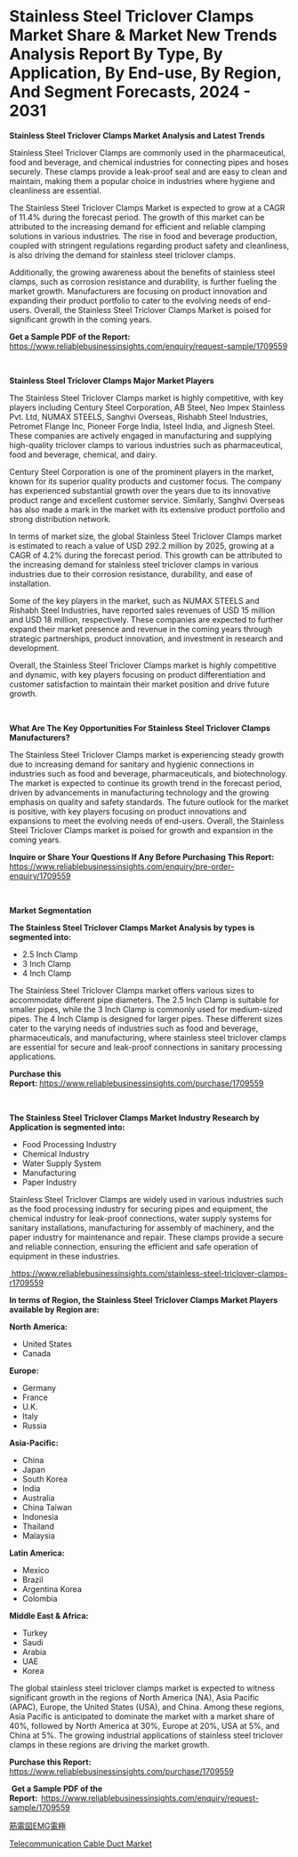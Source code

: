 <p><h1>Stainless Steel Triclover Clamps Market Share & Market New Trends Analysis Report By Type, By Application, By End-use, By Region, And Segment Forecasts, 2024 - 2031</h1></p><p><strong>Stainless Steel Triclover Clamps Market Analysis and Latest Trends</strong></p>
<p><p>Stainless Steel Triclover Clamps are commonly used in the pharmaceutical, food and beverage, and chemical industries for connecting pipes and hoses securely. These clamps provide a leak-proof seal and are easy to clean and maintain, making them a popular choice in industries where hygiene and cleanliness are essential.</p><p>The Stainless Steel Triclover Clamps Market is expected to grow at a CAGR of 11.4% during the forecast period. The growth of this market can be attributed to the increasing demand for efficient and reliable clamping solutions in various industries. The rise in food and beverage production, coupled with stringent regulations regarding product safety and cleanliness, is also driving the demand for stainless steel triclover clamps.</p><p>Additionally, the growing awareness about the benefits of stainless steel clamps, such as corrosion resistance and durability, is further fueling the market growth. Manufacturers are focusing on product innovation and expanding their product portfolio to cater to the evolving needs of end-users. Overall, the Stainless Steel Triclover Clamps Market is poised for significant growth in the coming years.</p></p>
<p><strong>Get a Sample PDF of the Report:&nbsp;</strong> <a href="https://www.reliablebusinessinsights.com/enquiry/request-sample/1709559">https://www.reliablebusinessinsights.com/enquiry/request-sample/1709559</a></p>
<p>&nbsp;</p>
<p><strong>Stainless Steel Triclover Clamps Major Market Players</strong></p>
<p><p>The Stainless Steel Triclover Clamps market is highly competitive, with key players including Century Steel Corporation, AB Steel, Neo Impex Stainless Pvt. Ltd, NUMAX STEELS, Sanghvi Overseas, Rishabh Steel Industries, Petromet Flange Inc, Pioneer Forge India, Isteel India, and Jignesh Steel. These companies are actively engaged in manufacturing and supplying high-quality triclover clamps to various industries such as pharmaceutical, food and beverage, chemical, and dairy.</p><p>Century Steel Corporation is one of the prominent players in the market, known for its superior quality products and customer focus. The company has experienced substantial growth over the years due to its innovative product range and excellent customer service. Similarly, Sanghvi Overseas has also made a mark in the market with its extensive product portfolio and strong distribution network.</p><p>In terms of market size, the global Stainless Steel Triclover Clamps market is estimated to reach a value of USD 292.2 million by 2025, growing at a CAGR of 4.2% during the forecast period. This growth can be attributed to the increasing demand for stainless steel triclover clamps in various industries due to their corrosion resistance, durability, and ease of installation.</p><p>Some of the key players in the market, such as NUMAX STEELS and Rishabh Steel Industries, have reported sales revenues of USD 15 million and USD 18 million, respectively. These companies are expected to further expand their market presence and revenue in the coming years through strategic partnerships, product innovation, and investment in research and development.</p><p>Overall, the Stainless Steel Triclover Clamps market is highly competitive and dynamic, with key players focusing on product differentiation and customer satisfaction to maintain their market position and drive future growth.</p></p>
<p>&nbsp;</p>
<p><strong>What Are The Key Opportunities For Stainless Steel Triclover Clamps Manufacturers?</strong></p>
<p><p>The Stainless Steel Triclover Clamps market is experiencing steady growth due to increasing demand for sanitary and hygienic connections in industries such as food and beverage, pharmaceuticals, and biotechnology. The market is expected to continue its growth trend in the forecast period, driven by advancements in manufacturing technology and the growing emphasis on quality and safety standards. The future outlook for the market is positive, with key players focusing on product innovations and expansions to meet the evolving needs of end-users. Overall, the Stainless Steel Triclover Clamps market is poised for growth and expansion in the coming years.</p></p>
<p><strong>Inquire or Share Your Questions If Any Before Purchasing This Report:</strong> <a href="https://www.reliablebusinessinsights.com/enquiry/pre-order-enquiry/1709559">https://www.reliablebusinessinsights.com/enquiry/pre-order-enquiry/1709559</a></p>
<p>&nbsp;</p>
<p><strong>Market Segmentation</strong></p>
<p><strong>The Stainless Steel Triclover Clamps Market Analysis by types is segmented into:</strong></p>
<p><ul><li>2.5 Inch Clamp</li><li>3 Inch Clamp</li><li>4 Inch Clamp</li></ul></p>
<p><p>The Stainless Steel Triclover Clamps market offers various sizes to accommodate different pipe diameters. The 2.5 Inch Clamp is suitable for smaller pipes, while the 3 Inch Clamp is commonly used for medium-sized pipes. The 4 Inch Clamp is designed for larger pipes. These different sizes cater to the varying needs of industries such as food and beverage, pharmaceuticals, and manufacturing, where stainless steel triclover clamps are essential for secure and leak-proof connections in sanitary processing applications.</p></p>
<p><strong>Purchase this Report:&nbsp;</strong><a href="https://www.reliablebusinessinsights.com/purchase/1709559">https://www.reliablebusinessinsights.com/purchase/1709559</a></p>
<p>&nbsp;</p>
<p><strong>The Stainless Steel Triclover Clamps Market Industry Research by Application is segmented into:</strong></p>
<p><ul><li>Food Processing Industry</li><li>Chemical Industry</li><li>Water Supply System</li><li>Manufacturing</li><li>Paper Industry</li></ul></p>
<p><p>Stainless Steel Triclover Clamps are widely used in various industries such as the food processing industry for securing pipes and equipment, the chemical industry for leak-proof connections, water supply systems for sanitary installations, manufacturing for assembly of machinery, and the paper industry for maintenance and repair. These clamps provide a secure and reliable connection, ensuring the efficient and safe operation of equipment in these industries.</p></p>
<p><a href="https://www.reliablebusinessinsights.com/stainless-steel-triclover-clamps-r1709559">&nbsp;https://www.reliablebusinessinsights.com/stainless-steel-triclover-clamps-r1709559</a></p>
<p><strong>In terms of Region, the Stainless Steel Triclover Clamps Market Players available by Region are:</strong></p>
<p>
    <p> <strong> North America: </strong>
        <ul>
            <li>United States</li>
            <li>Canada</li>
        </ul>
        </p> 
    <p> <strong> Europe: </strong>
        <ul>
            <li>Germany</li>
            <li>France</li>
            <li>U.K.</li>
            <li>Italy</li>
            <li>Russia</li>
        </ul>
        </p> 
    <p> <strong> Asia-Pacific: </strong>
        <ul>
            <li>China</li>
            <li>Japan</li>
            <li>South Korea</li>
            <li>India</li>
            <li>Australia</li>
            <li>China Taiwan</li>
            <li>Indonesia</li>
            <li>Thailand</li>
            <li>Malaysia</li>
        </ul>
        </p> 
    <p> <strong> Latin America: </strong>
        <ul>
            <li>Mexico</li>
            <li>Brazil</li>
            <li>Argentina Korea</li>
            <li>Colombia</li>
        </ul>
        </p> 
    <p> <strong> Middle East & Africa: </strong>
        <ul>
            <li>Turkey</li>
            <li>Saudi</li>
            <li>Arabia</li>
            <li>UAE</li>
            <li>Korea</li>
        </ul>
    </p>
    </p>
<p><p>The global stainless steel triclover clamps market is expected to witness significant growth in the regions of North America (NA), Asia Pacific (APAC), Europe, the United States (USA), and China. Among these regions, Asia Pacific is anticipated to dominate the market with a market share of 40%, followed by North America at 30%, Europe at 20%, USA at 5%, and China at 5%. The growing industrial applications of stainless steel triclover clamps in these regions are driving the market growth.</p></p>
<p><strong>Purchase this Report: </strong><a href="https://www.reliablebusinessinsights.com/purchase/1709559">https://www.reliablebusinessinsights.com/purchase/1709559</a></p>
<p>&nbsp;<strong>Get a Sample PDF of the Report:&nbsp;&nbsp;</strong><a href="https://www.reliablebusinessinsights.com/enquiry/request-sample/1709559">https://www.reliablebusinessinsights.com/enquiry/request-sample/1709559</a></p>
<p><strong></strong></p>
<p><p><a href="https://github.com/TysonKub/Market-Research-Report-List-1/blob/main/8780625125991.md">筋電図EMG電極</a></p><p><a href="https://github.com/beatblasta/Market-Research-Report-List-3/blob/main/telecommunication-cable-duct-market.md">Telecommunication Cable Duct Market</a></p></p>